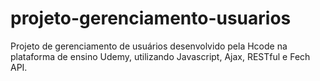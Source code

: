 # projeto-gerenciamento-usuarios
Projeto de gerenciamento de usuários desenvolvido pela Hcode na plataforma de ensino Udemy, utilizando Javascript, Ajax, RESTful e Fech API.
